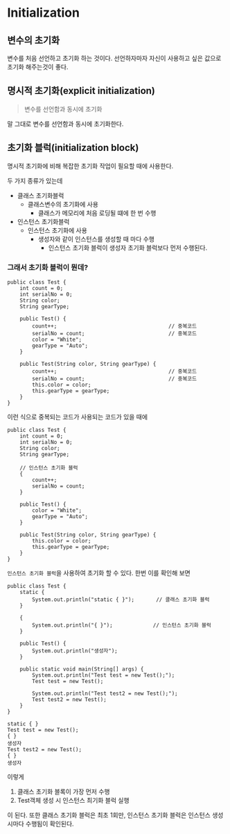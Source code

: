 # Initialization

## 변수의 초기화

변수를 처음 선언하고 초기화 하는 것이다.
선언하자마자 자신이 사용하고 싶은 값으로 초기화 해주는것이 좋다.

## 명시적 초기화(explicit initialization)

> 변수를 선언함과 동시에 초기화

말 그대로 변수를 선언함과 동시에 초기화한다.

## 초기화 블럭(initialization block)

명시적 초기화에 비해 복잡한 초기화 작업이 필요할 때에 사용한다.

두 가지 종류가 있는데

* 클래스 초기화블럭
    * 클래스변수의 초기화에 사용
        * 클래스가 메모리에 처음 로딩될 떄에 한 번 수행
* 인스턴스 초기화블럭
    * 인스턴스 초기화에 사용
        * 생성자와 같이 인스턴스를 생성할 때 마다 수행
            * 인스턴스 초기화 블럭이 생성자 초기화 블럭보다 먼저 수행된다.

### 그래서 초기화 블럭이 뭔데?

```
public class Test {
    int count = 0;
    int serialNo = 0;
    String color;
    String gearType;
    
    public Test() {
        count++;                                    // 중복코드
        serialNo = count;                           // 중복코드
        color = "White";
        gearType = "Auto";
    }

    public Test(String color, String gearType) {
        count++;                                    // 중복코드
        serialNo = count;                           // 중복코드
        this.color = color;
        this.gearType = gearType;
    }
}
```

이런 식으로 중복되는 코드가 사용되는 코드가 있을 때에

```
public class Test {
    int count = 0;
    int serialNo = 0;
    String color;
    String gearType;
    
    // 인스턴스 초기화 블럭
    {
        count++;
        serialNo = count;
    } 
    
    public Test() {
        color = "White";
        gearType = "Auto";
    }

    public Test(String color, String gearType) {
        this.color = color;
        this.gearType = gearType;
    }
}
```

`인스턴스 초기화 블럭`을 사용하여 초기화 할 수 있다.
한번 이를 확인해 보면

```
public class Test {
    static {
        System.out.println("static { }");       // 클래스 초기화 블럭
    }

    {
        System.out.println("{ }");             // 인스턴스 초기화 블럭
    }

    public Test() {
        System.out.println("생성자");
    }

    public static void main(String[] args) {
        System.out.println("Test test = new Test();");
        Test test = new Test();

        System.out.println("Test test2 = new Test();");
        Test test2 = new Test();
    }
}
```

```
static { }
Test test = new Test();
{ }
생성자
Test test2 = new Test();
{ }
생성자
```

이렇게

1. 클래스 초기화 블록이 가장 먼저 수행
2. Test객체 생성 시 인스턴스 최기화 블럭 실행

이 된다.
또한 클래스 초기화 블럭은 최초 1회만, 인스턴스 초기화 블럭은 인스턴스 생성 시마다 수행됨이 확인된다.
